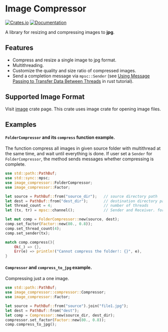 # Image Compressor

[![Crates.io](https://img.shields.io/crates/v/image_compressor.svg)](https://crates.io/crates/image_compressor)  [![Documentation](https://docs.rs/image/badge.svg)](https://docs.rs/image_compressor/)

A library for resizing and compressing images to **jpg**.

## Features

- Compress and resize a single image to jpg format. 
- Multithreading. 
- Customize the quality and size ratio of compressed images. 
- Send a completion message via `mpsc::Sender` (see [Using Message Passing to Transfer Data Between Threads](https://doc.rust-lang.org/book/ch16-02-message-passing.html) in rust tutorial).

## Supported Image Format

Visit [image](https://crates.io/crates/image) crate page. 
This crate uses image crate for opening image files. 

## Examples

#### `FolderCompressor` and its `compress` function example.

The function compress all images in given source folder with multithread at the same time,
and wait until everything is done. 
If user set a `Sender` for `FolderCompressor`, the method sends messages whether compressing is complete. 

```rust
use std::path::PathBuf;
use std::sync::mpsc;
use image_compressor::FolderCompressor;
use image_compressor::Factor;

let source = PathBuf::from("source_dir");   // source directory path
let dest = PathBuf::from("dest_dir");       // destination directory path
let thread_count = 4;                       // number of threads
let (tx, tr) = mpsc::channel();             // Sender and Receiver. for more info, check mpsc and message passing. 

let mut comp = FolderCompressor::new(source, dest);
comp.set_factor(Factor::new(80., 0.8));
comp.set_thread_count(4);
comp.set_sender(tx);

match comp.compress(){
    Ok(_) => {},
    Err(e) => println!("Cannot compress the folder!: {}", e),
}
```

#### `Compressor` and `compress_to_jpg` example.

Compressing just a one image. 
```rust
use std::path::PathBuf;
use image_compressor::compressor::Compressor;
use image_compressor::Factor;

let source = PathBuf::from("source").join("file1.jpg");
let dest = PathBuf::from("dest");
let comp = Compressor::new(source_dir, dest_dir);
compressor.set_factor(Factor::new(80., 0.8));
comp.compress_to_jpg();
```